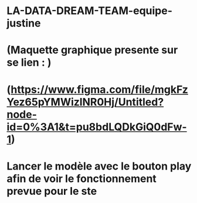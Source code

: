# LA-DATA-DREAM-TEAM-equipe-justine

# (Maquette graphique presente sur se lien : )
# (https://www.figma.com/file/mgkFzYez65pYMWizlNR0Hj/Untitled?node-id=0%3A1&t=pu8bdLQDkGiQ0dFw-1)
# Lancer le modèle avec le bouton play afin de voir le fonctionnement prevue pour le ste
